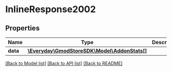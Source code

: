 # InlineResponse2002

## Properties
Name | Type | Description | Notes
------------ | ------------- | ------------- | -------------
**data** | [**\Everyday\GmodStoreSDK\Model\AddonStats[]**](AddonStats.md) |  | [optional] 

[[Back to Model list]](../../README.md#documentation-for-models) [[Back to API list]](../../README.md#documentation-for-api-endpoints) [[Back to README]](../../README.md)


